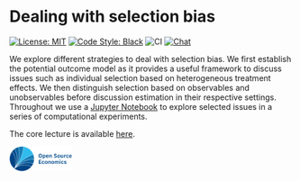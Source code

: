 # Dealing with selection bias


[![License: MIT](https://img.shields.io/badge/License-MIT-yellow.svg)](https://opensource.org/licenses/MIT) [![Code Style: Black](https://img.shields.io/badge/code%20style-black-000000.svg)](https://github.com/psf/black) ![CI](https://github.com/peisenha/TUM-teaching-sample/workflows/CI/badge.svg) [![Chat](https://img.shields.io/badge/zulip-join_chat-brightgreen.svg)](https://chat.zulip.org)


We explore different strategies to deal with selection bias. We first establish the potential outcome model as it provides a useful framework to discuss issues such as individual selection based on heterogeneous treatment effects. We then distinguish selection based on observables and unobservables before discussion estimation in their respective settings. Throughout we use a [Jupyter Notebook](https://jupyter.readthedocs.io/en/latest) to explore selected issues in a series of computational experiments.

The core lecture is available [here](lecture.ipynb).



<img src="https://raw.githubusercontent.com/OpenSourceEconomics/ose-corporate-design/master/logos/OSE_logo_RGB.svg" width="22%"/>
